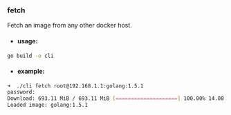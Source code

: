 ### fetch
  Fetch an image from any other docker host.
- #### usage: 

```bash
go build -o cli
```
- #### example:
```bash
➜  ./cli fetch root@192.168.1.1:golang:1.5.1  
password: 
Download: 693.11 MiB / 693.11 MiB [====================] 100.00% 14.08 MiB/s 49s
Loaded image: golang:1.5.1

```

